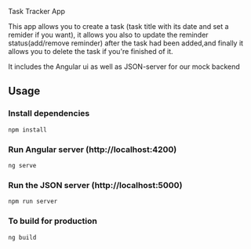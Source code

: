 
Task Tracker App


This app allows you to create a task (task title with its date and set a remider if you want),
it allows you also to update the reminder status(add/remove reminder) after the task had been added,and finally it allows you to delete the task if you're finished of it.

It includes the Angular ui as well as JSON-server for our mock backend

## Usage

### Install dependencies

```
npm install
```

### Run Angular server (http://localhost:4200)

```
ng serve
```

### Run the JSON server (http://localhost:5000)

```
npm run server
```

### To build for production

```
ng build
```
